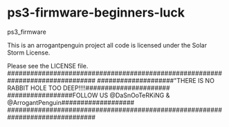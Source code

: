 ps3-firmware-beginners-luck
===========================

ps3_firmware

This is an arrogantpenguin project
all code is licensed under the Solar Storm License.

Please see the LICENSE file.
###############################################################################
####################"THERE IS NO RABBIT HOLE TOO DEEP!!!!######################
#################FOLLOW US @DaSnOoTeRKiNG & @ArrogantPenguin###################
###############################################################################
